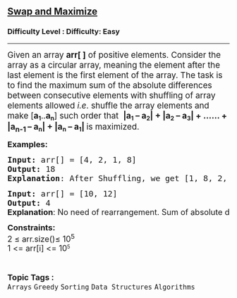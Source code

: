 <h2><a href="https://www.geeksforgeeks.org/problems/swap-and-maximize5859/1?page=1&category=Sorting&difficulty=Easy&sortBy=submissions">Swap and Maximize</a></h2><h3>Difficulty Level : Difficulty: Easy</h3><hr><div class="problems_problem_content__Xm_eO"><p><span style="font-size: 14pt;">Given an array <strong>arr[ ]</strong> of positive elements. Consider the array as a circular array, meaning the element after the last element is the first element of the array. The task is to find the maximum sum of the absolute differences between consecutive elements with shuffling of array elements allowed <em>i.e</em>. shuffle the array elements and make [</span><span style="font-size: 14pt;"><strong>a<span style="font-size: 12pt;"><sub>1</sub></span></strong></span><span style="font-size: 14pt;">..</span><span style="font-size: 14pt;"><strong>a<span style="font-size: 12pt;"><sub>n</sub></span></strong></span><span style="font-size: 14pt;">] such order that&nbsp; <strong>|a<span style="font-size: 12pt;"><sub>1</sub></span>&nbsp;– a<span style="font-size: 12pt;"><sub>2</sub></span>| + |a<span style="font-size: 12pt;"><sub>2</sub></span>&nbsp;– a<span style="font-size: 12pt;"><sub>3</sub></span>| + …… + |a<sub><span style="font-size: 12pt;">n-1</span>&nbsp;</sub>–&nbsp;a<span style="font-size: 12pt;"><sub>n</sub></span>| + |a<span style="font-size: 12pt;"><sub>n</sub></span>&nbsp;– a<span style="font-size: 12pt;"><sub>1</sub></span>| </strong>is maximized.</span></p>
<p><span style="font-size: 18px;"><strong>Examples:</strong></span></p>
<pre><span style="font-size: 18px;"><strong>Input: </strong>arr[] = [4, 2, 1, 8]
<strong>Output:</strong> 18
<strong>Explanation</strong>: After Shuffling, we get [1, 8, 2, 4]. Sum of absolute difference between consecutive elements after rearrangement = |1 - 8| + |8 - 2| + |2 - 4| + |4 - 1| = 7 + 6 + 2 + 3 = 18.</span></pre>
<pre><span style="font-size: 18px;"><strong>Input: </strong>arr[] = [10, 12]
<strong>Output: </strong>4<br></span><strong style="font-size: 18px; font-family: -apple-system, BlinkMacSystemFont, 'Segoe UI', Roboto, Oxygen, Ubuntu, Cantarell, 'Open Sans', 'Helvetica Neue', sans-serif;">Explanation</strong><span style="font-size: 18px; font-family: -apple-system, BlinkMacSystemFont, 'Segoe UI', Roboto, Oxygen, Ubuntu, Cantarell, 'Open Sans', 'Helvetica Neue', sans-serif;">: No need of rearrangement. Sum of absolute difference between consecutive elements = |10 - 12| + |12 - 10| = 2 + 2 = 4.</span></pre>
<p><span style="font-size: 18px;"><strong>Constraints:</strong><br>2 ≤ arr.size()≤ 10<sup>5<br></sup></span><span style="font-size: 18px;">1 &lt;= arr[i] &lt;= 10</span><sup>5</sup></p></div><br><p><span style=font-size:18px><strong>Topic Tags : </strong><br><code>Arrays</code>&nbsp;<code>Greedy</code>&nbsp;<code>Sorting</code>&nbsp;<code>Data Structures</code>&nbsp;<code>Algorithms</code>&nbsp;